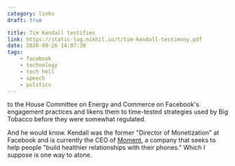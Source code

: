```yaml
---
category: links
draft: true

title: Tim Kendall testifies
link: https://static-log.nikhil.io/t/tim-kendall-testimony.pdf
date: 2020-09-26 14:07:30
tags:
    - facebook
    - technology
    - tech hell
    - speech
    - politics
---
```


to the House Committee on Energy and Commerce on Facebook's engagement practices and likens them to time-tested strategies used by Big Tobacco before they were somewhat regulated.

And he would know. Kendall was the former "Director of Monetization" at Facebook and is currently the CEO of [Moment](https://inthemoment.io/), a company that seeks to help people "build healthier relationships with their phones." Which I suppose is one way to atone.
